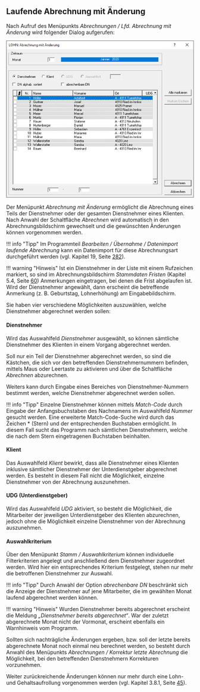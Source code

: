 ## Laufende Abrechnung mit Änderung

Nach Aufruf des Menüpunkts *Abrechnungen / Lfd. Abrechnung mit Änderung* wird folgender Dialog aufgerufen:

![Image](<img/image39.png>)

Der Menüpunkt *Abrechnung mit Änderung* ermöglicht die Abrechnung eines Teils der Dienstnehmer oder der gesamten Dienstnehmer eines Klienten. Nach Anwahl der Schaltfläche *Abrechnen* wird automatisch in den Abrechnungsbildschirm gewechselt und die gewünschten Änderungen können vorgenommen werden.

!!! info "Tipp"
    Im Programmteil *Bearbeiten / Übernahme / Datenimport laufende Abrechnung* kann ein Datenimport für diese Abrechnungsart durchgeführt werden (vgl. Kapitel 19, Seite [282](#section-13)).

!!! warning "Hinweis"
    Ist ein Dienstnehmer in der Liste mit einem Rufzeichen markiert, so sind im Abrechnungsbildschirm *Stammdaten Fristen* (Kapitel 5.4, Seite [60](#stammdaten-fristen)) Anmerkungen eingetragen, bei denen die Frist abgelaufen ist. Wird der Dienstnehmer angewählt, dann erscheint die betreffende Anmerkung (z. B. Geburtstag, Lohnerhöhung) am Eingabebildschirm.

Sie haben vier verschiedene Möglichkeiten auszuwählen, welche Dienstnehmer abgerechnet werden sollen:

#### **Dienstnehmer**

Wird das Auswahlfeld *Dienstnehmer* ausgewählt, so können sämtliche Dienstnehmer des Klienten in einem Vorgang abgerechnet werden.

Soll nur ein Teil der Dienstnehmer abgerechnet werden, so sind die Kästchen, die sich vor den betreffenden Dienstnehmernummern befinden, mittels Maus oder Leertaste zu aktivieren und über die Schaltfläche *Abrechnen* abzurechnen.

Weiters kann durch Eingabe eines Bereiches von Dienstnehmer-Nummern bestimmt werden, welche Dienstnehmer abgerechnet werden sollen.

!!! info "Tipp"
    Einzelne Dienstnehmer können mittels *Match-Code* durch Eingabe der Anfangsbuchstaben des Nachnamens im Auswahlfeld *Nummer* gesucht werden. Eine erweiterte Match-Code-Suche wird durch das Zeichen \* (Stern) und der entsprechenden Buchstaben ermöglicht. In diesem Fall sucht das Programm nach sämtlichen Dienstnehmern, welche die nach dem Stern eingetragenen Buchstaben beinhalten.

#### **Klient**

Das Auswahlfeld *Klient* bewirkt, dass alle Dienstnehmer eines Klienten inklusive sämtlicher Dienstnehmer der Unterdienstgeber abgerechnet werden. Es besteht in diesem Fall nicht die Möglichkeit, einzelne Dienstnehmer von der Abrechnung auszunehmen.

#### **UDG (Unterdienstgeber)**

Wird das Auswahlfeld *UDG* aktiviert, so besteht die Möglichkeit, die Mitarbeiter der jeweiligen Unterdienstgeber des Klienten abzurechnen, jedoch ohne die Möglichkeit einzelne Dienstnehmer von der Abrechnung auszunehmen.

#### **Auswahlkriterium**

Über den Menüpunkt *Stamm / Auswahlkriterium* können individuelle Filterkriterien angelegt und anschließend dem Dienstnehmer zugeordnet werden. Wird hier ein entsprechendes Kriterium festgelegt, stehen nur mehr die betroffenen Dienstnehmer zur Auswahl.

!!! info "Tipp"
    Durch Anwahl der Option *abrechenbare DN* beschränkt sich die Anzeige der Dienstnehmer auf jene Mitarbeiter, die im gewählten Monat laufend abgerechnet werden können.

!!! warning "Hinweis"
    Wurden Dienstnehmer bereits abgerechnet erscheint die Meldung *„Dienstnehmer bereits abgerechnet“*. War der zuletzt abgerechnete Monat nicht der Vormonat, erscheint ebenfalls ein Warnhinweis vom Programm.

Sollten sich nachträgliche Änderungen ergeben, bzw. soll der letzte bereits abgerechnete Monat noch einmal neu berechnet werden, so besteht durch Anwahl des Menüpunkts *Abrechnungen / Korrektur letzte Abrechnung* die Möglichkeit, bei den betreffenden Dienstnehmern Korrekturen vorzunehmen.

Weiter zurückreichende Änderungen können nur mehr durch eine Lohn- und Gehaltsaufrollung vorgenommen werden (vgl. Kapitel 3.8.1, Seite [45](#lohn--und-gehaltsaufrollung)).